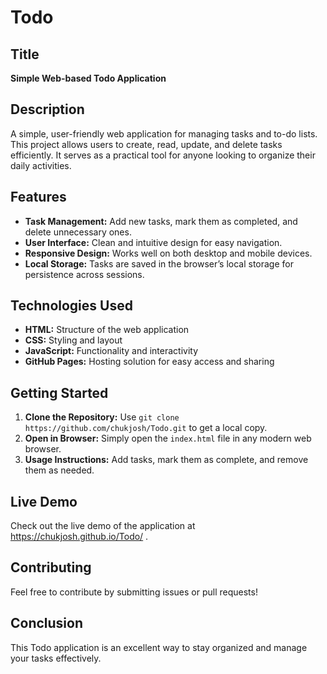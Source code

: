 # Todo

## Title
**Simple Web-based Todo Application**

## Description
A simple, user-friendly web application for managing tasks and to-do lists. This project allows users to create, read, update, and delete tasks efficiently. It serves as a practical tool for anyone looking to organize their daily activities.

## Features
- **Task Management:** Add new tasks, mark them as completed, and delete unnecessary ones.
- **User Interface:** Clean and intuitive design for easy navigation.
- **Responsive Design:** Works well on both desktop and mobile devices.
- **Local Storage:** Tasks are saved in the browser’s local storage for persistence across sessions.

## Technologies Used
- **HTML:** Structure of the web application
- **CSS:** Styling and layout
- **JavaScript:** Functionality and interactivity
- **GitHub Pages:** Hosting solution for easy access and sharing

## Getting Started
1. **Clone the Repository:** Use `git clone https://github.com/chukjosh/Todo.git` to get a local copy.
2. **Open in Browser:** Simply open the `index.html` file in any modern web browser.
3. **Usage Instructions:** Add tasks, mark them as complete, and remove them as needed.

## Live Demo
Check out the live demo of the application at https://chukjosh.github.io/Todo/ .

## Contributing
Feel free to contribute by submitting issues or pull requests!

## Conclusion
This Todo application is an excellent way to stay organized and manage your tasks effectively.
